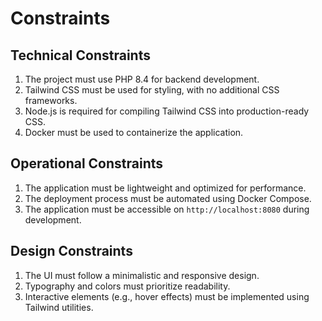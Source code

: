 # Constraints

## Technical Constraints
1. The project must use PHP 8.4 for backend development.
2. Tailwind CSS must be used for styling, with no additional CSS frameworks.
3. Node.js is required for compiling Tailwind CSS into production-ready CSS.
4. Docker must be used to containerize the application.

## Operational Constraints
1. The application must be lightweight and optimized for performance.
2. The deployment process must be automated using Docker Compose.
3. The application must be accessible on `http://localhost:8080` during development.

## Design Constraints
1. The UI must follow a minimalistic and responsive design.
2. Typography and colors must prioritize readability.
3. Interactive elements (e.g., hover effects) must be implemented using Tailwind utilities.